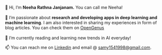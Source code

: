 👋 Hi, I’m **Neeha Rathna Janjanam.** You can call me Neeha! 
<br><br>
👀 I’m passionate about **research and developing apps in deep learning and machine learning**. I am also interested in sharing my experiences in form of blog articles. You can check them on [OpenGenus](https://iq.opengenus.org/author/neehoney/)
<br><br>
🌱 I’m currently reading and learning new trends in AI everyday!
<br>
<!--💞️ I’m looking to collaborate on any -->
📫 You can reach me on [Linkedin](https://www.linkedin.com/in/neeha-rathna-janjanam/) and email @ samy1541998@gmail.com.
<br>

<!---
nrjanjanam/nrjanjanam is a ✨ special ✨ repository because its `README.md` (this file) appears on your GitHub profile.
You can click the Preview link to take a look at your changes.
--->
